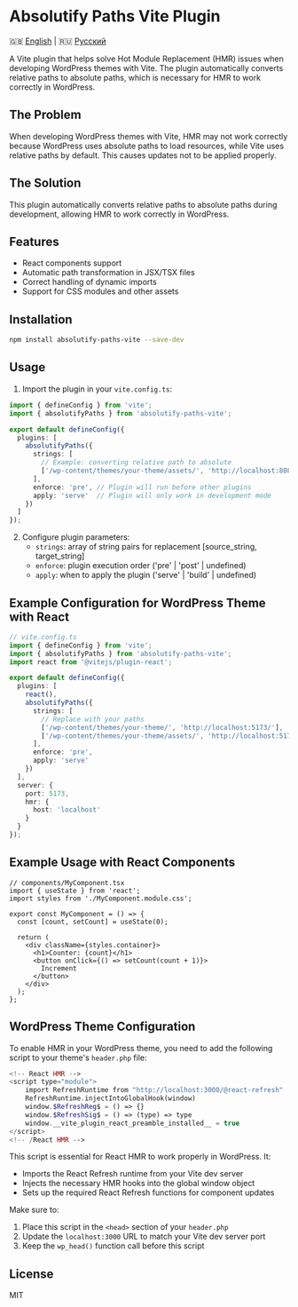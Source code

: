 # Absolutify Paths Vite Plugin

🇬🇧 [English](README.md) | 🇷🇺 [Русский](README.ru.md)

A Vite plugin that helps solve Hot Module Replacement (HMR) issues when developing WordPress themes with Vite. The plugin automatically converts relative paths to absolute paths, which is necessary for HMR to work correctly in WordPress.

## The Problem

When developing WordPress themes with Vite, HMR may not work correctly because WordPress uses absolute paths to load resources, while Vite uses relative paths by default. This causes updates not to be applied properly.

## The Solution

This plugin automatically converts relative paths to absolute paths during development, allowing HMR to work correctly in WordPress.

## Features

- React components support
- Automatic path transformation in JSX/TSX files
- Correct handling of dynamic imports
- Support for CSS modules and other assets

## Installation

```bash
npm install absolutify-paths-vite --save-dev
```

## Usage

1. Import the plugin in your `vite.config.ts`:

```typescript
import { defineConfig } from 'vite';
import { absolutifyPaths } from 'absolutify-paths-vite';

export default defineConfig({
  plugins: [
    absolutifyPaths({
      strings: [
        // Example: converting relative path to absolute
        ['/wp-content/themes/your-theme/assets/', 'http://localhost:8080/']
      ],
      enforce: 'pre', // Plugin will run before other plugins
      apply: 'serve'  // Plugin will only work in development mode
    })
  ]
});
```

2. Configure plugin parameters:
   - `strings`: array of string pairs for replacement [source_string, target_string]
   - `enforce`: plugin execution order ('pre' | 'post' | undefined)
   - `apply`: when to apply the plugin ('serve' | 'build' | undefined)

## Example Configuration for WordPress Theme with React

```typescript
// vite.config.ts
import { defineConfig } from 'vite';
import { absolutifyPaths } from 'absolutify-paths-vite';
import react from '@vitejs/plugin-react';

export default defineConfig({
  plugins: [
    react(),
    absolutifyPaths({
      strings: [
        // Replace with your paths
        ['/wp-content/themes/your-theme/', 'http://localhost:5173/'],
        ['/wp-content/themes/your-theme/assets/', 'http://localhost:5173/assets/']
      ],
      enforce: 'pre',
      apply: 'serve'
    })
  ],
  server: {
    port: 5173,
    hmr: {
      host: 'localhost'
    }
  }
});
```

## Example Usage with React Components

```tsx
// components/MyComponent.tsx
import { useState } from 'react';
import styles from './MyComponent.module.css';

export const MyComponent = () => {
  const [count, setCount] = useState(0);

  return (
    <div className={styles.container}>
      <h1>Counter: {count}</h1>
      <button onClick={() => setCount(count + 1)}>
        Increment
      </button>
    </div>
  );
};
```

## WordPress Theme Configuration

To enable HMR in your WordPress theme, you need to add the following script to your theme's `header.php` file:

```php
<!-- React HMR -->
<script type="module">
    import RefreshRuntime from "http://localhost:3000/@react-refresh"
    RefreshRuntime.injectIntoGlobalHook(window)
    window.$RefreshReg$ = () => {}
    window.$RefreshSig$ = () => (type) => type
    window.__vite_plugin_react_preamble_installed__ = true
</script>
<!-- /React HMR -->
```

This script is essential for React HMR to work properly in WordPress. It:
- Imports the React Refresh runtime from your Vite dev server
- Injects the necessary HMR hooks into the global window object
- Sets up the required React Refresh functions for component updates

Make sure to:
1. Place this script in the `<head>` section of your `header.php`
2. Update the `localhost:3000` URL to match your Vite dev server port
3. Keep the `wp_head()` function call before this script

## License

MIT 